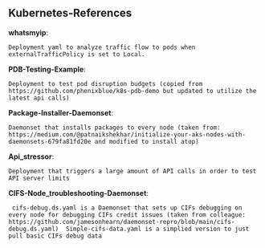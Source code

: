 
## Kubernetes-References

**whatsmyip**:

    Deployment yaml to analyze traffic flow to pods when externalTrafficPolicy is set to Local.
   


**PDB-Testing-Example**:

    Deployment to test pod disruption budgets (copied from https://github.com/phenixblue/k8s-pdb-demo but updated to utilize the latest api calls) 


**Package-Installer-Daemonset**:

    Daemonset that installs packages to every node (taken from: https://medium.com/@patnaikshekhar/initialize-your-aks-nodes-with-daemonsets-679fa81fd20e and modified to install atop) 


**Api_stressor**:

    Deployment that triggers a large amount of API calls in order to test API server limits  
    
    
 **CIFS-Node_troubleshooting-Daemonset**:
 
     cifs-debug.ds.yaml is a Daemonset that sets up CIFs debugging on every node for debugging CIFs credit issues (taken from colleague: https://github.com/jamesonhearn/daemonset-repro/blob/main/cifs-debug.ds.yaml)  Simple-cifs-data.yaml is a simplied version to just pull basic CIFs debug data
    

